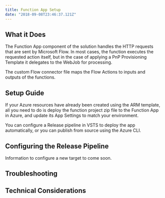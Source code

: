 ```yaml
---
title: Function App Setup
date: "2018-09-08T23:46:37.121Z"
---
```


## What it Does
The Function App component of the solution handles the HTTP requests that are sent by Microsoft Flow. In most cases, the function executes the requested action itself, but in the case of applying a PnP Provisioning Template it delegates to the WebJob for processing.

The custom Flow connector file maps the Flow Actions to inputs and outputs of the functions.

## Setup Guide
If your Azure resources have already been created using the ARM template, all you need to do is deploy the function project zip file to the Function App in Azure, and update its App Settings to match your environment.

You can configure a Release pipeline in VSTS to deploy the app automatically, or you can publish from source using the Azure CLI.

## Configuring the Release Pipeline
Information to configure a new target to come soon.

## Troubleshooting

## Technical Considerations